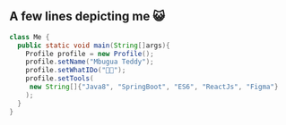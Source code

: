 A few lines depicting me 😺 
---------------------------
```java
class Me {
  public static void main(String[]args){
    Profile profile = new Profile();
    profile.setName("Mbugua Teddy");
    profile.setWhatIDo("🐱‍💻");
    profile.setTools(
     new String[]{"Java8", "SpringBoot", "ES6", "ReactJs", "Figma"}
    );
  }
}
```
